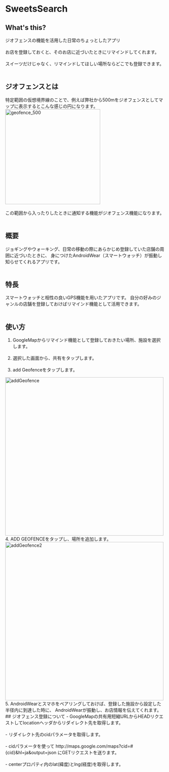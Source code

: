# SweetsSearch

## What's this?
ジオフェンスの機能を活用した日常のちょっとしたアプリ<br><br>
お店を登録しておくと、そのお店に近づいたときにリマインドしてくれます。<br><br>
スイーツだけじゃなく、リマインドしてほしい場所ならどこでも登録できます。<br><br>

## ジオフェンスとは
特定範囲の仮想境界線のことで、例えば弊社から500mをジオフェンスとしてマップに表示するとこんな感じの円になります。<br>
<img width="300" alt="geofence_500" src="https://user-images.githubusercontent.com/45345968/49057263-20fcc580-f242-11e8-8ed7-b0b5c995c5a6.png"><br><br>
この範囲から入ったりしたときに通知する機能がジオフェンス機能になります。<br><br>

## 概要
ジョギングやウォーキング、日常の移動の際にあらかじめ登録していた店舗の周囲に近づいたときに、
身につけたAndroidWear（スマートウォッチ）が振動し知らせてくれるアプリです。<br><br>
## 特長
スマートウォッチと相性の良いGPS機能を用いたアプリです。
自分の好みのジャンルの店舗を登録しておけばリマインド機能として活用できます。<br><br>
## 使い方
1. GoogleMapからリマインド機能として登録しておきたい場所、施設を選択します。<br><br>
2. 選択した画面から、共有をタップします。<br><br>
3. add Geofenceをタップします。<br>
<img width="500" alt="addGeofence" src="https://user-images.githubusercontent.com/45345968/49060771-45f93480-f252-11e8-9305-db5f6688052a.png">
4. ADD GEOFENCEをタップし、場所を追加します。<br>
<img width="500" alt="addGeofence2" src="https://user-images.githubusercontent.com/45345968/49061120-565ddf00-f253-11e8-8264-9f525dffd885.png">
5. AndroidWearとスマホをペアリングしておけば、登録した施設から設定した半径内に到達した時に、
AndroidWearが振動し、お店情報を伝えてくれます。<br>
## ジオフェンス登録について
- GoogleMapの共有用短縮URLからHEADリクエストしてlocationヘッダからリダイレクト先を取得します。<br><br>
- リダイレクト先のcidパラメータを取得します。<br><br>
- cidパラメータを使って http://maps.google.com/maps?cid=#{cid}&hl=ja&output=json にGETリクエストを送ります。<br><br>
- centerプロパティ内のlat(緯度)とlng(経度)を取得します。
